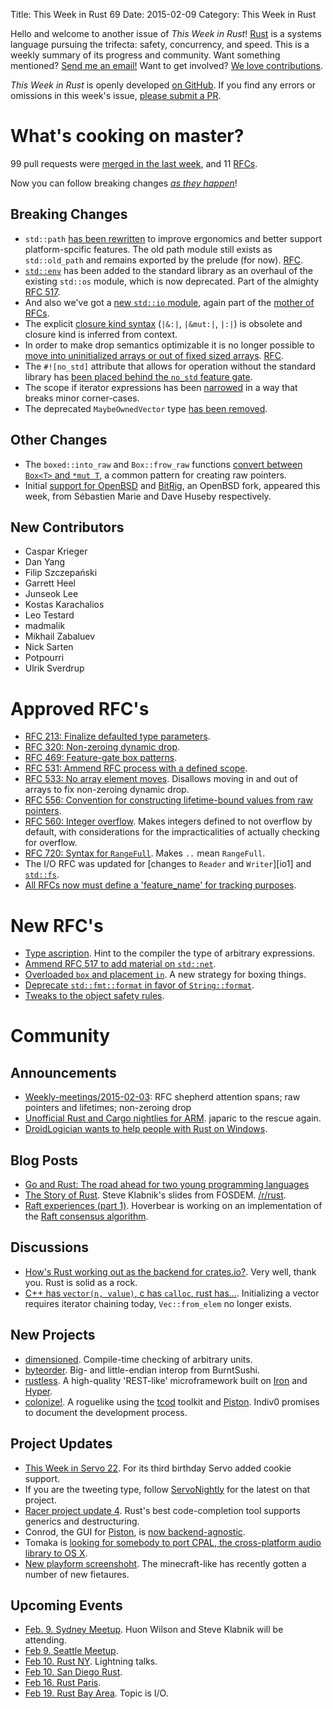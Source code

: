 Title: This Week in Rust 69
Date: 2015-02-09
Category: This Week in Rust

Hello and welcome to another issue of *This Week in Rust*!
[Rust](http://rust-lang.org) is a systems language pursuing the trifecta:
safety, concurrency, and speed. This is a weekly summary of its progress and
community. Want something mentioned? [Send me an
email!](mailto:corey@octayn.net?subject=This%20Week%20in%20Rust%20Suggestion)
Want to get involved? [We love
contributions](https://github.com/rust-lang/rust/wiki/Note-guide-for-new-contributors).

*This Week in Rust* is openly developed [on GitHub](https://github.com/cmr/this-week-in-rust).
If you find any errors or omissions in this week's issue, [please submit a PR](https://github.com/cmr/this-week-in-rust/pulls).

# What's cooking on master?

99 pull requests were [merged in the last week][merged], and 11 [RFCs][rfcs].

[merged]: https://github.com/rust-lang/rust/pulls?q=is%3Apr+is%3Amerged+merged%3A2015-02-02..2015-02-08
[rfcs]: https://github.com/rust-lang/rfcs/pulls?q=is%3Apr+is%3Amerged+merged%3A2015-02-02..2015-02-08

Now you can follow breaking changes *[as they happen][BitRust]*!

[BitRust]: http://bitrust.octarineparrot.com/

## Breaking Changes

* `std::path` [has been rewritten][path] to improve ergonomics and
  better support platform-spcific features. The old path module still
  exists as `std::old_path` and remains exported by the prelude (for
  now). [RFC][path-rfc].
* [`std::env`][env] has been added to the standard library as an
  overhaul of the existing `std::os` module, which is now
  deprecated. Part of the almighty [RFC 517][env-rfc].
* And also we've got a [new `std::io` module][io], again part of
  the [mother of RFCs][io-rfc].
* The explicit [closure kind syntax][close] (`|&:|`, `|&mut:|`, `|:|`)
  is obsolete and closure kind is inferred from context.
* In order to make drop semantics optimizable it is no longer possible
  to [move into uninitialized arrays or out of fixed sized
  arrays][array]. [RFC][array-rfc].
* The `#![no_std]` attribute that allows for operation without the
  standard library has [been placed behind the `no_std` feature
  gate][no_std].
* The scope if iterator expressions has been [narrowed][scope] in a
  way that breaks minor corner-cases.
* The deprecated `MaybeOwnedVector` type [has been removed][maybe].

[path]: https://github.com/rust-lang/rust/pull/21759
[path-rfc]: https://github.com/rust-lang/rfcs/blob/master/text/0474-path-reform.md
[env]: https://github.com/rust-lang/rust/pull/21787
[env-rfc]: https://github.com/rust-lang/rfcs/blob/master/text/0517-io-os-reform.md#stdenv
[io]: https://github.com/rust-lang/rust/pull/21835
[io-rfc]: https://github.com/rust-lang/rfcs/blob/master/text/0517-io-os-reform.md
[close]: https://github.com/rust-lang/rust/pull/21843
[array]: https://github.com/rust-lang/rust/pull/21971
[array-rfc]: https://github.com/rust-lang/rfcs/blob/master/text/0533-no-array-elem-moves.md
[scope]: https://github.com/rust-lang/rust/pull/21984
[no_std]: https://github.com/rust-lang/rust/pull/21988
[maybe]: https://github.com/rust-lang/rust/pull/22009

## Other Changes

* The `boxed::into_raw` and `Box::frow_raw` functions [convert between
  `Box<T>` and `*mut T`][boxraw], a common pattern for creating raw
  pointers.
* Initial [support for OpenBSD][openbsd] and [BitRig][bitrig], an OpenBSD fork,
  appeared this week, from Sébastien Marie and Dave Huseby respectively.

[boxraw]: https://github.com/rust-lang/rust/pull/21318
[openbsd]: https://github.com/rust-lang/rust/pull/21754
[bitrig]: https://github.com/rust-lang/rust/pull/21959

## New Contributors

* Caspar Krieger
* Dan Yang
* Filip Szczepański
* Garrett Heel
* Junseok Lee
* Kostas Karachalios
* Leo Testard
* madmalik
* Mikhail Zabaluev
* Nick Sarten
* Potpourri
* Ulrik Sverdrup

# Approved RFC's

* [RFC 213: Finalize defaulted type parameters][rfc-213].
* [RFC 320: Non-zeroing dynamic drop][rfc-320].
* [RFC 469: Feature-gate box patterns][rfc-469].
* [RFC 531: Ammend RFC process with a defined scope][rfc-531].
* [RFC 533: No array element moves][rfc-533]. Disallows moving in and
  out of arrays to fix non-zeroing dynamic drop.
* [RFC 556: Convention for constructing lifetime-bound values from raw
  pointers][rfc-556].
* [RFC 560: Integer overflow][rfc-560]. Makes integers defined to not
  overflow by default, with considerations for the impracticalities of
  actually checking for overflow.
* [RFC 720: Syntax for `RangeFull`][rfc-720]. Makes `..` mean
  `RangeFull`.
* The I/O RFC was updated for [changes to `Reader` and `Writer`][io1]
  and [`std::fs`][fs].
* [All RFCs now must define a 'feature_name' for tracking
  purposes][feat].

[rfc-213]: https://github.com/rust-lang/rfcs/blob/master/text/0213-defaulted-type-params.md
[rfc-320]: https://github.com/rust-lang/rfcs/blob/master/text/0320-nonzeroing-dynamic-drop.md
[rfc-469]: https://github.com/rust-lang/rfcs/blob/master/text/0469-feature-gate-box-patterns.md
[rfc-531]: https://github.com/rust-lang/rfcs/blob/master/text/0531-define-rfc-scope.md
[rfc-533]: https://github.com/rust-lang/rfcs/blob/master/text/0533-no-array-elem-moves.md
[rfc-556]: https://github.com/rust-lang/rfcs/blob/master/text/0556-raw-lifetime.md
[rfc-560]: https://github.com/rust-lang/rfcs/blob/master/text/0560-integer-overflow.md
[io]: https://github.com/rust-lang/rfcs/pull/576
[rfc-720]: https://github.com/rust-lang/rfcs/pull/702
[fs]: https://github.com/rust-lang/rfcs/pull/739
[feat]: https://github.com/rust-lang/rfcs/pull/815

# New RFC's

* [Type ascription][asc]. Hint to the compiler the type of arbitrary
  expressions.
* [Ammend RFC 517 to add material on `std::net`][net].
* [Overloaded `box` and placement `in`][in]. A new strategy for boxing
  things.
* [Deprecate `std::fmt::format` in favor of `String::format`][fmt].
* [Tweaks to the object safety rules][obj].

[asc]: https://github.com/rust-lang/rfcs/pull/803
[net]: https://github.com/rust-lang/rfcs/pull/807
[in]: https://github.com/rust-lang/rfcs/pull/809
[fmt]: https://github.com/rust-lang/rfcs/pull/810
[obj]: https://github.com/rust-lang/rfcs/pull/817

# Community

## Announcements

* [Weekly-meetings/2015-02-03][mtg]: RFC shepherd attention spans; raw
  pointers and lifetimes; non-zeroing drop
* [Unofficial Rust and Cargo nightlies for ARM][arm]. japaric to the
  rescue again.
* [DroidLogician wants to help people with Rust on
  Windows][droid].

[mtg]: https://github.com/rust-lang/meeting-minutes/blob/master/weekly-meetings/2015-02-03.md
[droid]: https://www.reddit.com/r/rust/comments/2ut9r7/need_something_tested_on_windows_or_cant_figure/
[arm]: https://www.reddit.com/r/rust/comments/2v3xin/unofficial_rust_and_cargo_nightlies_for_arm_again/

## Blog Posts

* [Go and Rust: The road ahead for two young programming languages][gorust]
* [The Story of Rust][story]. Steve Klabnik's slides from
  FOSDEM. [/r/rust][story-r-rust].
* [Raft experiences (part 1)][raft-rs]. Hoverbear is working on an
  implementation of the [Raft consensus algorithm][raft].

[gorust]: http://www.infoworld.com/article/2877924/application-development/go-rust-road-ahead-young-programming-languages.html
[story]: http://www.steveklabnik.com/fosdem2015/
[story-r-rust]: https://www.reddit.com/r/rust/comments/2uppko/the_story_of_rust/
[raft-rs]: http://www.hoverbear.org/2015/02/05/raft-update-1/
[raft]: https://duckduckgo.com/l/?kh=-1&uddg=https%3A%2F%2Fraftconsensus.github.io%2F

## Discussions

* [How's Rust working out as the backend for crates.io?][crates]. Very
  well, thank you. Rust is solid as a rock.
* [C++ has `vector(n, value)`, c has `calloc`, rust
  has...][calloc]. Initializing a vector requires iterator chaining
  today, `Vec::from_elem` no longer exists.

[crates]: https://www.reddit.com/r/rust/comments/2v1fe3/hows_rust_working_out_as_the_backend_for_cratesio/
[calloc]: http://users.rust-lang.org/t/c-has-vector-n-value-c-has-calloc-rust-has-uh/146

## New Projects

* [dimensioned]. Compile-time checking of arbitrary units.
* [byteorder]. Big- and little-endian interop from BurntSushi.
* [rustless]. A high-quality 'REST-like' microframework built on
  [Iron] and [Hyper].
* [colonize!][colonize]. A roguelike using the [tcod] toolkit and
  [Piston]. Indiv0 promises to document the development process.

[dimensioned]: https://www.reddit.com/r/rust/comments/2uuwsx/introducing_dimensioned_a_library_for_compiletime/
[byteorder]: https://github.com/BurntSushi/byteorder
[rustless]: https://github.com/rustless/rustless
[Iron]: http://ironframework.io/
[Hyper]: https://github.com/hyperium/hyper
[colonize]: https://www.reddit.com/r/rust_gamedev/comments/2ue5re/announcing_colonize/
[tcod]: https://github.com/tomassedovic/tcod-rs
[Piston]: https://github.com/PistonDevelopers/piston

## Project Updates

* [This Week in Servo 22][twis]. For its third birthday Servo added
  cookie support.
* If you are the tweeting type, follow [ServoNightly] for the latest
  on that project.
* [Racer project update 4][racer]. Rust's best code-completion tool
  supports generics and destructuring.
* Conrod, the GUI for [Piston], is [now backend-agnostic][conrod].
* Tomaka is [looking for somebody to port CPAL, the cross-platform
  audio library to OS X][cpal].
* [New playform screenshoht][playform]. The minecraft-like has
  recently gotten a number of new fietaures.

[twis]: https://www.reddit.com/r/rust/comments/2ut3qo/this_week_in_servo_22/
[ServoNightly]: https://twitter.com/ServoNightly
[racer]: http://phildawes.net/blog/2015/02/02/racer4/
[conrod]: https://www.reddit.com/r/rust_gamedev/comments/2u6op6/conrod_the_immediate_mode_ui_for_piston_is_now/
[cpal]: https://www.reddit.com/r/rust_gamedev/comments/2t7xtf/help_cpal_crossplatform_audio_library_get_osx/
[Piston]: https://github.com/PistonDevelopers/piston
[playform]: https://www.reddit.com/r/rust_gamedev/comments/2uxijy/new_playform_screenshot/

## Upcoming Events

* [Feb. 9. Sydney Meetup][syd]. Huon Wilson and Steve Klabnik will be
  attending.
* [Feb 9. Seattle Meetup][seattle].
* [Feb 10. Rust NY][ny]. Lightning talks.
* [Feb 10. San Diego Rust][sd].
* [Feb 16. Rust Paris][paris].
* [Feb 19. Rust Bay Area][sf]. Topic is I/O.

[syd]: http://www.meetup.com/Rust-Sydney/events/220100853/
[seattle]: https://www.eventbrite.com/e/mozilla-rust-seattle-meetup-tickets-12222326307?aff=erelexporg
[ny]: http://www.meetup.com/RustNY/events/220177697/
[sd]: www.meetup.com/San-Diego-Rust/events/220153428/
[paris]: http://www.meetup.com/Rust-Paris
[sf]: http://www.meetup.com/Rust-Bay-Area/events/219697152/
